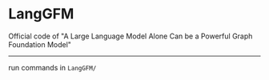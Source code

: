 # LangGFM
Official code of "A Large Language Model Alone Can be a Powerful Graph Foundation Model"

---

run commands in `LangGFM/`

